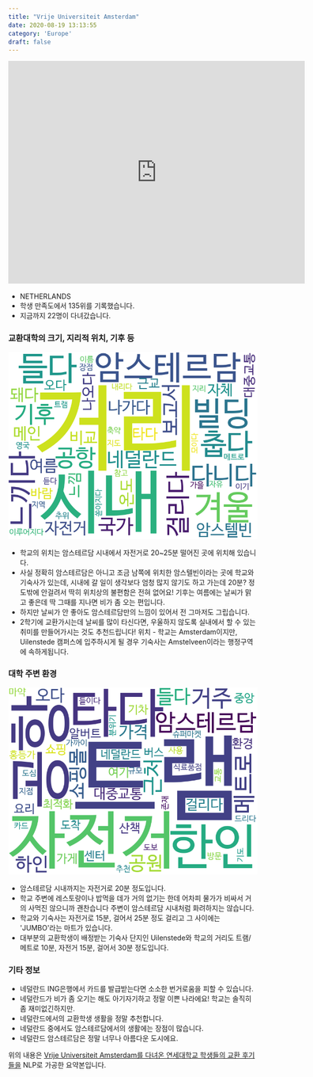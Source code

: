```yaml
---
title: "Vrije Universiteit Amsterdam"
date: 2020-08-19 13:13:55
category: 'Europe'
draft: false
---
```


<iframe
width="600"
height="450"
frameborder="0" style="border:0"
src="https://www.google.com/maps/embed/v1/place?key=AIzaSyC9e1AME-pVmWC4hBpFdu5S4dKzyepa3HQ&q=Vrije+Universiteit+Amsterdam&center=52.3337568,4.8657199&zoom=14" allowfullscreen>
</iframe>

* NETHERLANDS
* 학생 만족도에서 135위를 기록했습니다.
* 지금까지 22명이 다녀갔습니다. 

### 교환대학의 크기, 지리적 위치, 기후 등

![gen_info-WordCloud](../univ_wordclouds_okt/gen_info/NL000012_gen_info_okt.png)

* 학교의 위치는 암스테르담 시내에서 자전거로 20~25분 떨어진 곳에 위치해 있습니다.
* 사실 정확히 암스테르담은 아니고 조금 남쪽에 위치한 암스텔빈이라는 곳에 학교와 기숙사가 있는데, 시내에 갈 일이 생각보다 엄청 많지 않기도 하고 가는데 20분? 정도밖에 안걸려서 딱히 위치상의 불편함은 전혀 없어요! 기후는 여름에는 날씨가 맑고 좋은데 딱 그때를 지나면 비가 좀 오는 편입니다.
* 하지만 날씨가 안 좋아도 암스테르담만의 느낌이 있어서 전 그마저도 그립습니다.
* 2학기에 교환가시는데 날씨를 많이 타신다면, 우울하지 않도록 실내에서 할 수 있는 취미를 만들어가시는 것도 추천드립니다! 위치 - 학교는 Amsterdam이지만, Uilenstede 캠퍼스에 입주하시게 될 경우 기숙사는 Amstelveen이라는 행정구역에 속하게됩니다.


### 대학 주변 환경

![env_info-WordCloud](../univ_wordclouds_okt/env_info/NL000012_env_info_okt.png)

* 암스테르담 시내까지는 자전거로 20분 정도입니다.
* 학교 주변에 레스토랑이나 밥먹을 데가 거의 없기는 한데 어차피 물가가 비싸서 거의 사먹진 않으니까 괜찬습니다 주변이 암스테르담 시내처럼 화려하지는 않습니다.
* 학교와 기숙사는 자전거로 15분, 걸어서 25분 정도 걸리고 그 사이에는 'JUMBO'라는 마트가 있습니다.
* 대부분의 교환학생이 배정받는 기숙사 단지인 Uilenstede와 학교의 거리도 트램/메트로 10분, 자전거 15분, 걸어서 30분 정도입니다.


### 기타 정보

* 네덜란드 ING은행에서 카드를 발급받는다면 소소한 번거로움을 피할 수 있습니다.
* 네덜란드가 비가 좀 오기는 해도 아기자기하고 정말 이쁜 나라에요! 학교는 솔직히 좀 재미없긴하지만.
* 네덜란드에서의 교환학생 생활을 정말 추천합니다.
* 네덜란드 중에서도 암스테르담에서의 생활에는 장점이 많습니다.
* 네덜란드 암스테르담은 정말 너무나 아름다운 도시에요.


위의 내용은 [Vrije Universiteit Amsterdam를 다녀온 연세대학교 학생들의 교환 후기들을](http://oia.yonsei.ac.kr/partner/expReport.asp?ucode=NL000012&bgbn=A) NLP로 가공한 요약본입니다. 
